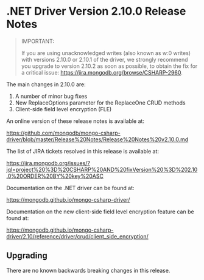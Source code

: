 # .NET Driver Version 2.10.0 Release Notes

> IMPORTANT:
>
> If you are using unacknowledged writes (also known as w:0 writes) with versions 2.10.0 or 2.10.1 of the driver, we strongly recommend you upgrade to version 2.10.2 as soon as possible, to obtain the fix for a critical issue: https://jira.mongodb.org/browse/CSHARP-2960.

The main changes in 2.10.0 are:

1. A number of minor bug fixes
2. New ReplaceOptions parameter for the ReplaceOne CRUD methods
3. Client-side field level encryption (FLE)

An online version of these release notes is available at:

https://github.com/mongodb/mongo-csharp-driver/blob/master/Release%20Notes/Release%20Notes%20v2.10.0.md

The list of JIRA tickets resolved in this release is available at:

https://jira.mongodb.org/issues/?jql=project%20%3D%20CSHARP%20AND%20fixVersion%20%3D%202.10.0%20ORDER%20BY%20key%20ASC

Documentation on the .NET driver can be found at:

https://mongodb.github.io/mongo-csharp-driver/

Documentation on the new client-side field level encryption feature can be found at:

https://mongodb.github.io/mongo-csharp-driver/2.10/reference/driver/crud/client_side_encryption/

## Upgrading

There are no known backwards breaking changes in this release.
